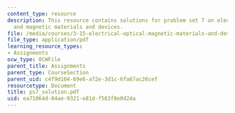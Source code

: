 ```yaml
---
content_type: resource
description: This resource contains solutions for problem set 7 on electrical, optical
  and magnetic materials and devices.
file: /media/courses/3-15-electrical-optical-magnetic-materials-and-devices-fall-2006/ea71064d04ae9321e81df563f8e0d24a_ps7_solution.pdf
file_type: application/pdf
learning_resource_types:
- Assignments
ocw_type: OCWFile
parent_title: Assignments
parent_type: CourseSection
parent_uid: c4f9d104-69e6-a72e-3d1c-6fa67ac26cef
resourcetype: Document
title: ps7_solution.pdf
uid: ea71064d-04ae-9321-e81d-f563f8e0d24a
---
```

